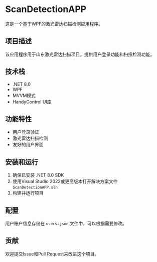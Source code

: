 # ScanDetectionAPP

这是一个基于WPF的激光雷达扫描检测应用程序。

## 项目描述

该应用程序用于山东激光雷达扫描项目，提供用户登录功能和扫描检测功能。

## 技术栈

- .NET 8.0
- WPF
- MVVM模式
- HandyControl UI库

## 功能特性

- 用户登录验证
- 激光雷达扫描检测
- 友好的用户界面

## 安装和运行

1. 确保已安装 .NET 8.0 SDK
2. 使用Visual Studio 2022或更高版本打开解决方案文件 `ScanDetectionAPP.sln`
3. 构建并运行项目

## 配置

用户账户信息存储在 `users.json` 文件中，可以根据需要修改。

## 贡献

欢迎提交Issue和Pull Request来改进这个项目。